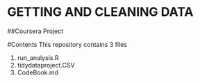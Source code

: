 # GETTING AND CLEANING DATA
##Coursera Project

#Contents
This repository contains 3 files
1. run_analysis.R
2. tidydataproject.CSV
3. CodeBook.md
